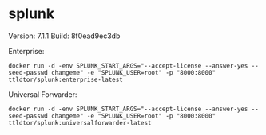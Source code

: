 # splunk

Version: 7.1.1
Build: 8f0ead9ec3db

Enterprise:
```console
docker run -d -env SPLUNK_START_ARGS="--accept-license --answer-yes --seed-passwd changeme" -e "SPLUNK_USER=root" -p "8000:8000" ttldtor/splunk:enterprise-latest
```

Universal Forwarder:
```console
docker run -d -env SPLUNK_START_ARGS="--accept-license --answer-yes --seed-passwd changeme" -e "SPLUNK_USER=root" -p "8000:8000" ttldtor/splunk:universalforwarder-latest
```